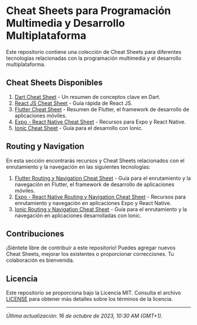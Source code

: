 # Cheat Sheets para Programación Multimedia y Desarrollo Multiplataforma

Este repositorio contiene una colección de Cheat Sheets para diferentes tecnologías relacionadas con la programación multimedia y el desarrollo multiplataforma.

## Cheat Sheets Disponibles

1. [Dart Cheat Sheet](Dart%20-%20CheatSheet.md) - Un resumen de conceptos clave en Dart.
2. [React JS Cheat Sheet](React%20JS%20-%20CheatSheet.md) - Guía rápida de React JS.
3. [Flutter Cheat Sheet](Flutter%20-%20CheatSheet.md) - Resumen de Flutter, el framework de desarrollo de aplicaciones móviles.
4. [Expo - React Native Cheat Sheet](Expo%20-%20React%20Native%20-%20CheatSheet.md) - Recursos para Expo y React Native.
5. [Ionic Cheat Sheet](Ionic%20-%20CheatSheet.md) - Guía para el desarrollo con Ionic.

## Routing y Navigation

En esta sección encontrarás recursos y Cheat Sheets relacionados con el enrutamiento y la navegación en las siguientes tecnologías:

1. [Flutter Routing y Navigation Cheat Sheet](Flutter%20Routing%20y%20Navigation%20-%20CheatSheet.md) - Guía para el enrutamiento y la navegación en Flutter, el framework de desarrollo de aplicaciones móviles.
2. [Expo - React Native Routing y Navigation Cheat Sheet](Expo%20-%20React%20Native%20Routing%20y%20Navigation%20-%20CheatSheet.md) - Recursos para enrutamiento y navegación en aplicaciones Expo y React Native.
3. [Ionic Routing y Navigation Cheat Sheet](Ionic%20Routing%20y%20Navigation%20-%20CheatSheet.md) - Guía para el enrutamiento y la navegación en aplicaciones desarrolladas con Ionic.

## Contribuciones

¡Siéntete libre de contribuir a este repositorio! Puedes agregar nuevos Cheat Sheets, mejorar los existentes o proporcionar correcciones. Tu colaboración es bienvenida.

## Licencia

Este repositorio se proporciona bajo la Licencia MIT. Consulta el archivo [LICENSE](LICENSE) para obtener más detalles sobre los términos de la licencia.

---

*Última actualización: 16 de octubre de 2023, 10:30 AM (GMT+1).*
